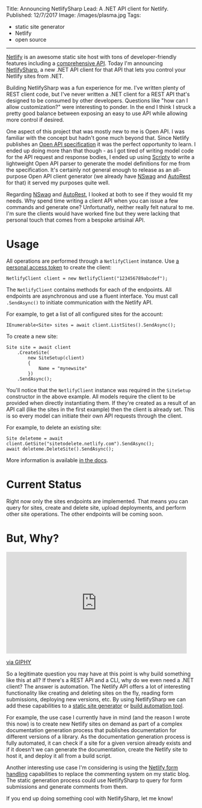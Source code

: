 Title: Announcing NetlifySharp
Lead: A .NET API client for Netlify.
Published: 12/7/2017
Image: /images/plasma.jpg
Tags:
  - static site generator
  - Netlify
  - open source
---
[Netlify](https://www.netlify.com/) is an awesome static site host with tons of developer-friendly features including a [comprehensive API](https://www.netlify.com/docs/api/). Today I'm announcing [NetlifySharp](https://netlifysharp.netlify.com/), a new .NET API client for that API that lets you control your Netlify sites from .NET.

Building NetlifySharp was a fun experience for me. I've written plenty of REST client code, but I've never written a .NET client for a REST API that's designed to be consumed by other developers. Questions like "how can I allow customization?" were interesting to ponder. In the end I think I struck a pretty good balance between exposing an easy to use API while allowing more control if desired.

One aspect of this project that was mostly new to me is Open API. I was familiar with the concept but hadn't gone much beyond that. Since Netlify publishes an [Open API specification](https://open-api.netlify.com/) it was the perfect opportunity to learn. I ended up doing more than that though - as I got tired of writing model code for the API request and response bodies, I ended up using [Scripty](https://github.com/daveaglick/Scripty) to write a lightweight Open API parser to generate the model definitions for me from the specification. It's certainly not general enough to release as an all-purpose Open API client generator (we already have [NSwag](https://github.com/RSuter/NSwag) and [AutoRest](https://github.com/Azure/autorest) for that) it served my purposes quite well.

Regarding [NSwag](https://github.com/RSuter/NSwag) and [AutoRest](https://github.com/Azure/autorest), I looked at both to see if they would fit my needs. Why spend time writing a client API when you can issue a few commands and generate one? Unfortunatly, neither really felt natural to me. I'm sure the clients would have worked fine but they were lacking that personal touch that comes from a bespoke artisinal API.

# Usage

All operations are performed through a `NetlifyClient` instance. Use [a personal access token](https://app.netlify.com/account/applications) to create the client:

```
NetlifyClient client = new NetlifyClient("123456789abcdef");
```

The `NetlifyClient` contains methods for each of the endpoints. All endpoints are asynchronous and use a fluent interface. You must call `.SendAsync()` to initiate communication with the Netlify API.

For example, to get a list of all configured sites for the account:

```
IEnumerable<Site> sites = await client.ListSites().SendAsync();
```

To create a new site:

```
Site site = await client
    .CreateSite(
        new SiteSetup(client)
        {
            Name = "mynewsite"
        })
    .SendAsync();
```

You'll notice that the `NetlifyClient` instance was required in the `SiteSetup` constructor in the above example. All models require the client to be provided when directly instantiating them. If they're created as a result of an API call (like the sites in the first example) then the client is already set. This is so every model can initiate their own API requests through the client.

For example, to delete an existing site:

```
Site deleteme = await client.GetSite("sitetodelete.netlify.com").SendAsync();
await deleteme.DeleteSite().SendAsync();
```

More information is available [in the docs](https://netlifysharp.netlify.com).

# Current Status

Right now only the sites endpoints are implemented. That means you can query for sites, create and delete site, upload deployments, and perform other site operations. The other endpoints will be coming soon.

# But, Why?

<iframe src="https://giphy.com/embed/1M9fmo1WAFVK0" width="480" height="270" frameBorder="0" class="giphy-embed" allowFullScreen></iframe><p><a href="https://giphy.com/gifs/why-ryan-reynolds-1M9fmo1WAFVK0">via GIPHY</a></p>

So a legitimate question you may have at this point is why build something like this at all? If there's a REST API and a CLI, why do we even need a .NET client? The answer is automation. The Netlify API offers a lot of interesting functionality like creating and deleting sites on the fly, reading form submissions, deploying new versions, etc. By using NetlifySharp we can add these capabilities to a [static site generator](https://wyam.io) or [build automation tool](https://cakebuild.net).

For example, the use case I currently have in mind (and the reason I wrote this now) is to create new Netlify sites on demand as part of a complex documentation generation process that publishes documentation for different versions of a library. As the documentation generation process is fully automated, it can check if a site for a given version already exists and if it doesn't we can generate the documentation, create the Netlify site to host it, and deploy it all from a build script.

Another interesting use case I'm considering is using the [Netlify form handling](https://www.netlify.com/docs/form-handling/) capabilities to replace the commenting system on my static blog. The static generation process could use NetlifySharp to query for form submissions and generate comments from them.

If you end up doing something cool with NetlifySharp, let me know!

